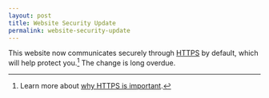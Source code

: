 ```yaml
---
layout: post
title: Website Security Update
permalink: website-security-update
---
```


This website now communicates securely through [HTTPS](https://en.wikipedia.org/wiki/HTTPS) by default, which will help protect you.[^fn-security] The change is long overdue.

[^fn-security]: Learn more about [why HTTPS is important](https://www.cloudflare.com/learning/ssl/why-use-https/).
